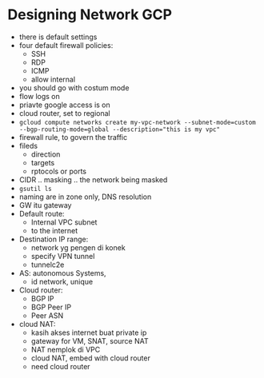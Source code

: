 # Designing Network GCP

- there is default settings
- four default firewall policies:
    - SSH
    - RDP
    - ICMP
    - allow internal
- you should go with costum mode
- flow logs on
- priavte google access is on
- cloud router, set to regional
- ```gcloud compute networks create my-vpc-network --subnet-mode=custom --bgp-routing-mode=global --description="this is my vpc"```
- firewall rule, to govern the traffic
- fileds
    - direction
    - targets
    - rptocols or ports
- CIDR .. masking .. the network being masked
- ```gsutil ls ```
- naming are in zone only, DNS resolution
- GW itu gateway
- Default route:
    - Internal VPC subnet
    - to the internet
- Destination IP range:
    - network yg pengen di konek
    - specify VPN tunnel
    - tunnelc2e
- AS: autonomous Systems,
    - id network, unique
- Cloud router:
    - BGP IP
    - BGP Peer IP
    - Peer ASN
- cloud NAT:
    - kasih akses internet buat private ip
    - gateway for VM, SNAT, source NAT
    - NAT nemplok di VPC
    - cloud NAT, embed with cloud router
    - need cloud router
    


